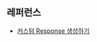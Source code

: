 

## 레퍼런스 ##

* [커스텀 Response 생성하기](https://velog.io/@minji/%EC%8A%A4%ED%94%84%EB%A7%81%EB%B6%80%ED%8A%B8-Response-%EA%B0%90%EC%8B%B8%EC%84%9C-%EB%B0%98%ED%99%98%ED%95%98%EA%B8%B0)
